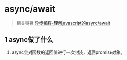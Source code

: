 # async/await
> 相关链接 [异步编程-理解javascript的async/await](https://segmentfault.com/a/1190000007535316)

## 1 async做了什么
1. async会对函数的返回值进行一次封装，返回promise对象。